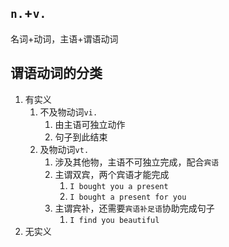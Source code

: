 ## `n.`+`v.`
名词+动词，主语+谓语动词

## 谓语动词的分类
1. 有实义
	1. 不及物动词`vi.`
		1. 由主语可独立动作
		2. 句子到此结束
	2. 及物动词`vt.`
		1. 涉及其他物，主语不可独立完成，配合`宾语`
		2. 主谓双宾，两个宾语才能完成
			1. `I bought you a present`
			2. `I bought a present for you`
		3. 主谓宾补，还需要`宾语补足语`协助完成句子
			1. `I find you beautiful`
2. 无实义
